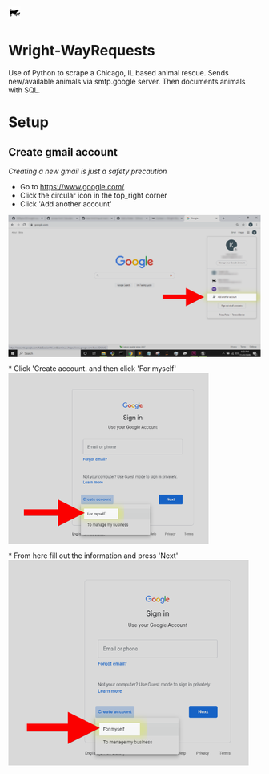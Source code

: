 # <p><img src="./img/WrightWayLogo.png" width="24"></p>
# Wright-WayRequests
Use of Python to scrape a Chicago, IL based animal rescue. Sends new/available animals via smtp.google server. Then documents animals with SQL.
# Setup
## Create gmail account
_Creating a new gmail is just a safety precaution_
* Go to https://www.google.com/
* Click the circular icon in the top_right corner
* Click 'Add another account'
<p><img src="./img/GoogleStep1.png" align="center" width="800"></p>
* Click 'Create account. and then click 'For myself'
<img src="./img/GoogleStep3.png" align="center" width="400"></p>
* From here fill out the information and press 'Next'
<img src="./img/GoogleStep3.png" align="center" width="480"></p>
